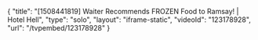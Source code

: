 {
    "title": "[1508441819] Waiter Recommends FROZEN Food to Ramsay! | Hotel Hell",
    "type": "solo",
    "layout": "iframe-static",
    "videoId": "123178928",
    "url": "\/tvpembed\/123178928"
}
